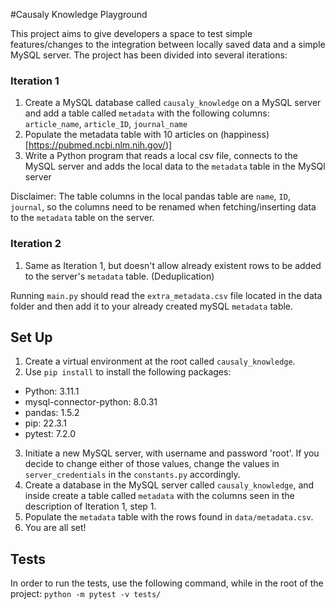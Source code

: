 #Causaly Knowledge Playground

This project aims to give developers a space to test simple features/changes to the integration between locally saved data and a simple MySQL server. The project has been divided into several iterations: 

### Iteration 1
1. Create a MySQL database called `causaly_knowledge` on a MySQL server and add a table called `metadata` with the following columns: `article_name`, `article_ID`, `journal_name`
2. Populate the metadata table with 10 articles on (happiness)[https://pubmed.ncbi.nlm.nih.gov/)] 
3. Write a Python program that reads a local csv file, connects to the MySQL server and adds the local data to the `metadata` table in the MySQl server

Disclaimer: The table columns in the local pandas table are `name`, `ID`, `journal`, so the columns need to be renamed when fetching/inserting data to the `metadata` table on the server.

### Iteration 2
1. Same as Iteration 1, but doesn't allow already existent rows to be added to the server's `metadata` table. (Deduplication)


Running `main.py` should read the `extra_metadata.csv` file located in the data folder and then add it to your already created mySQL `metadata` table.

## Set Up 
1. Create a virtual environment at the root called `causaly_knowledge`.
2. Use `pip install` to install the following packages:
- Python: 3.11.1
- mysql-connector-python: 8.0.31
- pandas: 1.5.2
- pip: 22.3.1
- pytest: 7.2.0
3. Initiate a new MySQL server, with username and password 'root'. If you decide to change either of those values, change the values in `server_credentials` in the `constants.py` accordingly.
4. Create a database in the MySQL server called `causaly_knowledge`, and inside create a table called `metadata` with the columns seen in the description of Iteration 1, step 1. 
5. Populate the `metadata` table with the rows found in `data/metadata.csv`.
6. You are all set!



## Tests
In order to run the tests, use the following command, while in the root of the project:
`python -m pytest -v tests/`